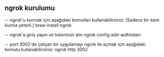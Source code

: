 ## ngrok kurulumu

-- ngrok'u kurmak için aşağıdaki komutları kullanabilirsiniz: (Sadece bir kere kurma yeterli.)
brew install ngrok

-- ngrok'a giriş yapın ve tokeninizi alın
ngrok config add-authtoken <token>

-- port 3002'de çalışan bir uygulamayı ngrok ile açmak için aşağıdaki komutu kullanabilirsiniz:
ngrok http 3002